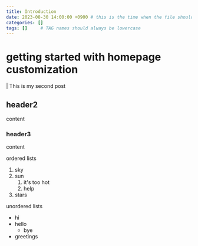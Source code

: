 ```yaml
---
title: Introduction
date: 2023-08-30 14:00:00 +0900 # this is the time when the file should be shown to public
categories: []
tags: []     # TAG names should always be lowercase
---
```


# getting started with homepage customization

| This is my second post

## header2
content

### header3
content

ordered lists
1. sky
2. sun
    1. it's too hot
    2. help
3. stars

unordered lists
- hi
- hello
    - bye
- greetings

